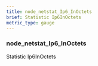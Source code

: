 ```yaml
---
title: node_netstat_Ip6_InOctets
brief: Statistic Ip6InOctets
metric_type: gauge
---
```

### node_netstat_Ip6_InOctets

Statistic Ip6InOctets